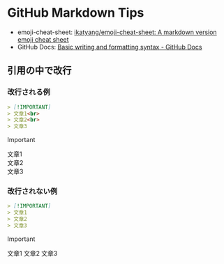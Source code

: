# GitHub Markdown Tips

- emoji-cheat-sheet: [ikatyang/emoji-cheat-sheet: A markdown version emoji cheat sheet](https://github.com/ikatyang/emoji-cheat-sheet)
- GitHub Docs: [Basic writing and formatting syntax - GitHub Docs](https://docs.github.com/en/get-started/writing-on-github/getting-started-with-writing-and-formatting-on-github/basic-writing-and-formatting-syntax#styling-text)

## 引用の中で改行

### 改行される例

```md
> [!IMPORTANT]
> 文章1<br>
> 文章2<br>
> 文章3
```

> [!IMPORTANT]
> 文章1<br>
> 文章2<br>
> 文章3

### 改行されない例

```md
> [!IMPORTANT]
> 文章1
> 文章2
> 文章3
```

> [!IMPORTANT]
> 文章1
> 文章2
> 文章3

